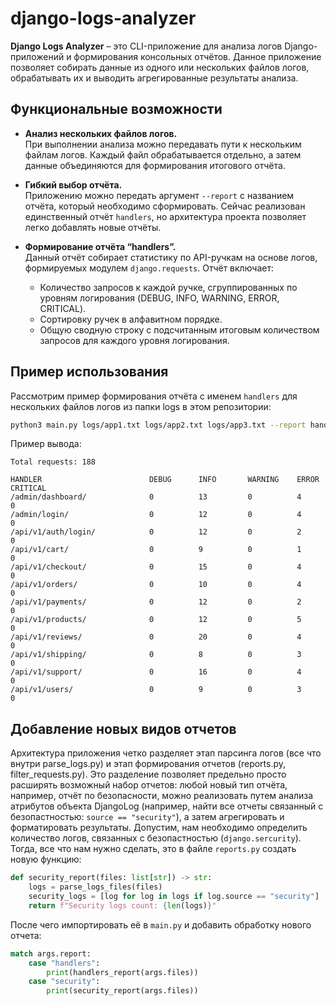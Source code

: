 # django-logs-analyzer

**Django Logs Analyzer** – это CLI-приложение для анализа логов Django-приложений и формирования консольных отчётов. Данное приложение позволяет собирать данные из одного или нескольких файлов логов, обрабатывать их и выводить агрегированные результаты анализа.

## Функциональные возможности

- **Анализ нескольких файлов логов.**  
  При выполнении анализа можно передавать пути к нескольким файлам логов. Каждый файл обрабатывается отдельно, а затем данные объединяются для формирования итогового отчёта.

- **Гибкий выбор отчёта.**  
  Приложению можно передать аргумент `--report` с названием отчёта, который необходимо сформировать. Сейчас реализован единственный отчёт `handlers`, но архитектура проекта позволяет легко добавлять новые отчёты.

- **Формирование отчёта “handlers”.**  
  Данный отчёт собирает статистику по API-ручкам на основе логов, формируемых модулем `django.requests`. Отчёт включает:
  - Количество запросов к каждой ручке, сгруппированных по уровням логирования (DEBUG, INFO, WARNING, ERROR, CRITICAL).
  - Сортировку ручек в алфавитном порядке.
  - Общую сводную строку с подсчитанным итоговым количеством запросов для каждого уровня логирования.

## Пример использования

Рассмотрим пример формирования отчёта с именем `handlers` для нескольких файлов логов из папки logs в этом репозитории:

```bash
python3 main.py logs/app1.txt logs/app2.txt logs/app3.txt --report handlers
```

Пример вывода:
```
Total requests: 188

HANDLER                        DEBUG      INFO       WARNING    ERROR      CRITICAL
/admin/dashboard/              0          13         0          4          0
/admin/login/                  0          12         0          4          0
/api/v1/auth/login/            0          12         0          2          0
/api/v1/cart/                  0          9          0          1          0
/api/v1/checkout/              0          15         0          4          0
/api/v1/orders/                0          10         0          4          0
/api/v1/payments/              0          12         0          2          0
/api/v1/products/              0          12         0          5          0
/api/v1/reviews/               0          20         0          4          0
/api/v1/shipping/              0          8          0          3          0
/api/v1/support/               0          16         0          4          0
/api/v1/users/                 0          9          0          3          0
```

## Добавление новых видов отчетов

Архитектура приложения четко разделяет этап парсинга логов (все что внутри parse_logs.py) и этап формирования отчетов (reports.py, filter_requests.py).
Это разделение позволяет предельно просто расширять возможный набор отчетов: любой новый тип отчёта, например, отчёт по безопасности, можно реализовать путем анализа атрибутов объекта DjangoLog (например, найти все отчеты связанный с безопастностью: `source == "security"`), а затем агрегировать и форматировать результаты. Допустим, нам необходимо определить количество логов, связанных с безопастностью (`django.sercurity`). Тогда, все что нам нужно сделать, это в файле `reports.py` создать новую функцию:
```python
def security_report(files: list[str]) -> str:
    logs = parse_logs_files(files)
    security_logs = [log for log in logs if log.source == "security"]
    return f"Security logs count: {len(logs)}"
```
После чего импортировать её в `main.py` и добавить обработку нового отчета:
```python
match args.report:
    case "handlers":
        print(handlers_report(args.files))
    case "security":
        print(security_report(args.files))
```
